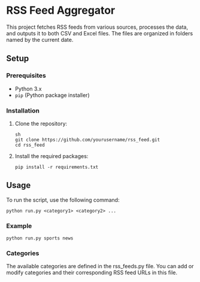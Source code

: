 # RSS Feed Aggregator

This project fetches RSS feeds from various sources, processes the data, and outputs it to both CSV and Excel files. The files are organized in folders named by the current date.

## Setup

### Prerequisites

- Python 3.x
- `pip` (Python package installer)

### Installation

1. Clone the repository:

   ```
   sh
   git clone https://github.com/yourusername/rss_feed.git
   cd rss_feed
   ```

2. Install the required packages:

    ```
    pip install -r requirements.txt
    ```

## Usage

To run the script, use the following command:

```
python run.py <category1> <category2> ...
```

### Example

```
python run.py sports news
```

### Categories

The available categories are defined in the rss_feeds.py file. You can add or modify categories and their corresponding RSS feed URLs in this file.